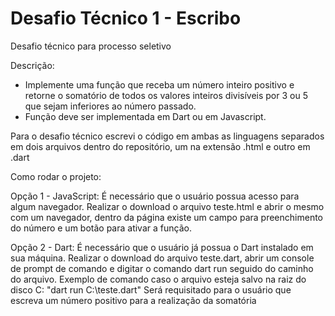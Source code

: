 # Desafio Técnico 1 - Escribo
Desafio técnico para processo seletivo

Descrição:
- Implemente uma função que receba um número inteiro positivo e retorne o somatório de todos os valores
inteiros divisíveis por 3 ou 5 que sejam inferiores ao número passado.
- Função deve ser implementada em Dart ou em Javascript.

Para o desafio técnico escrevi o código em ambas as linguagens separados em dois arquivos dentro do repositório, um na extensão .html e outro em .dart

Como rodar o projeto:

Opção 1 - JavaScript:
É necessário que o usuário possua acesso para algum navegador.
Realizar o download o arquivo teste.html e abrir o mesmo com um navegador, dentro da página existe um campo para preenchimento do número e um botão para ativar a função.

Opção 2 - Dart:
É necessário que o usuário já possua o Dart instalado em sua máquina.
Realizar o download do arquivo teste.dart, abrir um console de prompt de comando e digitar o comando dart run seguido do caminho do arquivo.
Exemplo de comando caso o arquivo esteja salvo na raiz do disco C: "dart run C:\teste.dart"
Será requisitado para o usuário que escreva um número positivo para a realização da somatória
